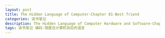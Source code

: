 ```yaml
---
layout: post
title: The Hidden Language of Computer-Chapter 01-Best friend
categories: 读书笔记
description: The Hidden Language of Computer Hardware and Software-Chapter 01-Best friend
tags: 读书笔记 编码-隐匿在计算机背后的语言
---
```

